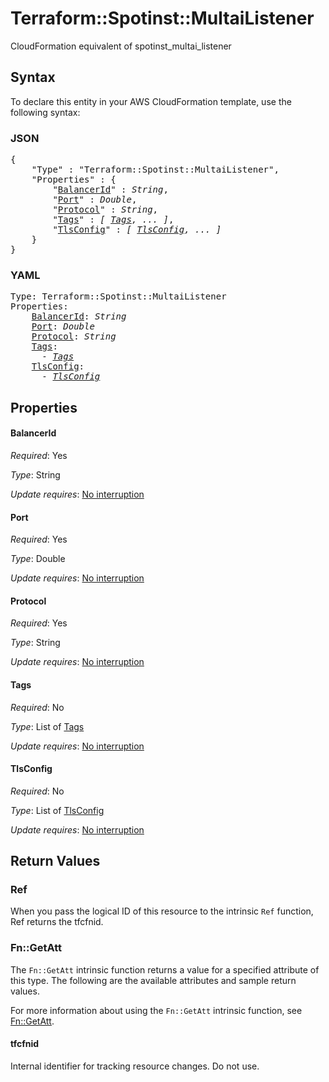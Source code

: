 # Terraform::Spotinst::MultaiListener

CloudFormation equivalent of spotinst_multai_listener

## Syntax

To declare this entity in your AWS CloudFormation template, use the following syntax:

### JSON

<pre>
{
    "Type" : "Terraform::Spotinst::MultaiListener",
    "Properties" : {
        "<a href="#balancerid" title="BalancerId">BalancerId</a>" : <i>String</i>,
        "<a href="#port" title="Port">Port</a>" : <i>Double</i>,
        "<a href="#protocol" title="Protocol">Protocol</a>" : <i>String</i>,
        "<a href="#tags" title="Tags">Tags</a>" : <i>[ <a href="tags.md">Tags</a>, ... ]</i>,
        "<a href="#tlsconfig" title="TlsConfig">TlsConfig</a>" : <i>[ <a href="tlsconfig.md">TlsConfig</a>, ... ]</i>
    }
}
</pre>

### YAML

<pre>
Type: Terraform::Spotinst::MultaiListener
Properties:
    <a href="#balancerid" title="BalancerId">BalancerId</a>: <i>String</i>
    <a href="#port" title="Port">Port</a>: <i>Double</i>
    <a href="#protocol" title="Protocol">Protocol</a>: <i>String</i>
    <a href="#tags" title="Tags">Tags</a>: <i>
      - <a href="tags.md">Tags</a></i>
    <a href="#tlsconfig" title="TlsConfig">TlsConfig</a>: <i>
      - <a href="tlsconfig.md">TlsConfig</a></i>
</pre>

## Properties

#### BalancerId

_Required_: Yes

_Type_: String

_Update requires_: [No interruption](https://docs.aws.amazon.com/AWSCloudFormation/latest/UserGuide/using-cfn-updating-stacks-update-behaviors.html#update-no-interrupt)

#### Port

_Required_: Yes

_Type_: Double

_Update requires_: [No interruption](https://docs.aws.amazon.com/AWSCloudFormation/latest/UserGuide/using-cfn-updating-stacks-update-behaviors.html#update-no-interrupt)

#### Protocol

_Required_: Yes

_Type_: String

_Update requires_: [No interruption](https://docs.aws.amazon.com/AWSCloudFormation/latest/UserGuide/using-cfn-updating-stacks-update-behaviors.html#update-no-interrupt)

#### Tags

_Required_: No

_Type_: List of <a href="tags.md">Tags</a>

_Update requires_: [No interruption](https://docs.aws.amazon.com/AWSCloudFormation/latest/UserGuide/using-cfn-updating-stacks-update-behaviors.html#update-no-interrupt)

#### TlsConfig

_Required_: No

_Type_: List of <a href="tlsconfig.md">TlsConfig</a>

_Update requires_: [No interruption](https://docs.aws.amazon.com/AWSCloudFormation/latest/UserGuide/using-cfn-updating-stacks-update-behaviors.html#update-no-interrupt)

## Return Values

### Ref

When you pass the logical ID of this resource to the intrinsic `Ref` function, Ref returns the tfcfnid.

### Fn::GetAtt

The `Fn::GetAtt` intrinsic function returns a value for a specified attribute of this type. The following are the available attributes and sample return values.

For more information about using the `Fn::GetAtt` intrinsic function, see [Fn::GetAtt](https://docs.aws.amazon.com/AWSCloudFormation/latest/UserGuide/intrinsic-function-reference-getatt.html).

#### tfcfnid

Internal identifier for tracking resource changes. Do not use.

